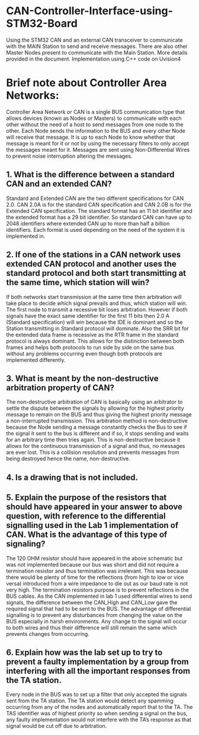 # CAN-Controller-Interface-using-STM32-Board

Using the STM32 CAN and an external CAN transceiver to communicate with the MAIN Station to send and receive messages.  There are also other Master Nodes present to communicate with the Main Station. More details provided in the document. Implementation using C++ code on Uvision4

# Brief note about Controller Area Networks:
Controller Area Network or CAN is a single BUS communication type that allows devices (known as Nodes or Masters) to communicate with each other without the need of a host to send messages from one node to the other. Each Node sends the information to the BUS and every other Node will receive that message. It is up to each Node to know whether that message is meant for it or not by using the necessary filters to only accept the messages meant for it. Messages are sent using Non-Differential Wires to prevent noise interruption altering the messages. 


## 1.	What is the difference between a standard CAN and an extended CAN?

Standard and Extended CAN are the two different specifications for CAN 2.0. 
CAN 2.0A is for the standard CAN specification and CAN 2.0B is for the Extended CAN specification. The standard format has an 11 bit identifier and the extended format has a 29 bit identifier. So standard CAN can have up to 2048 identifiers where extended CAN up to more than half a billion identifiers. Each format is used depending on the need of the system it is implemented in. 

## 2.	If one of the stations in a CAN network uses extended CAN protocol and another uses the standard protocol and both start transmitting at the same time, which station will win?

If both networks start transmission at the same time then arbitration will take place to decide which signal prevails and thus, which station will win. The first node to transmit a recessive bit loses arbitration. However if both signals have the exact same identifier for the first 11 bits then 2.0 A (Standard specification) will win because the IDE is dominant and so the Station transmitting in Standard protocol will dominate. Also the SRR bit for the extended data frame is recessive as the RTR frame in the standard protocol is always dominant. This allows for the distinction between both frames and helps both protocols to run side by side on the same bus without any problems occurring even though both protocols are implemented differently.

## 3.	What is meant by the non-destructive arbitration property of CAN?

The non-destructive arbitration of CAN is basically using an arbitrator to settle the dispute between the signals by allowing for the highest priority message to remain on the BUS and thus giving the highest priority message a non-interrupted transmission. This arbitration method is non-destructive because the Node sending a message constantly checks the Bus to see if the signal it sent to the bus is different and if so, it stops sending and waits for an arbitrary time then tries again. This is non-destructive because it allows for the continuous transmission of a signal and thus, no messages are ever lost. This is a collision resolution and prevents messages from being destroyed hence the name, non-destructive.

## 4. Is a drawing that is not included.

## 5.	Explain the purpose of the resistors that should have appeared in your answer to above question, with reference to the differential signalling used in the Lab 1 implementation of CAN. What is the advantage of this type of signaling?

The 120 OHM resistor should have appeared in the above schematic but was not implemented because our bus was short and did not require a termination resistor and thus termination was irrelevant. This was because there would be plenty of time for the reflections (from high to low or vice versa) introduced from a wire impedance to die out as our baud rate is not very high. The termination resistors purpose is to prevent reflections in the BUS cables. As the CAN implemented in lab 1 used differential wires to send signals, the difference between the CAN_High and CAN_Low gave the required signal that had to be sent to the BUS. The advantage of differential signalling is to prevent any disturbances from changing the value on the BUS especially in harsh environments. Any change to the signal will occur to both wires and thus their difference will still remain the same which prevents changes from occurring.

## 6.	Explain how was the lab set up to try to prevent a faulty implementation by a group from interfering with all the important responses from the TA station.

Every node in the BUS was to set up a filter that only accepted the signals sent from the TA station. The TA station would detect any spamming occurring from any of the nodes and automatically report that to the TA. The TAS identifier was of highest priority so when sending a signal on the bus, any faulty implementation would not interfere with the TA’s response as that signal would be cut off due to arbitration.
